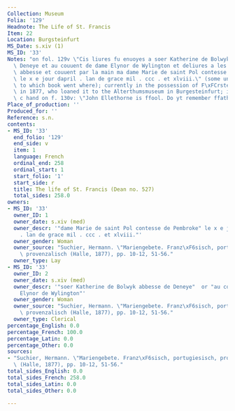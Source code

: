 ```yaml
---
Collection: Museum
Folia: '129'
Headnote: The Life of St. Francis
Item: 22
Location: Burgsteinfurt
MS_Date: s.xiv (1)
MS_ID: '33'
Notes: "on fol. 129v \"Cis liures fu enuoyes a soer Katherine de Bolwyk abbesse de\
  \ Deneye et au couuent de dame Elynor de Wylington et deliures a les dessus dictes\
  \ abbesse et couuent par la main ma dame Marie de saint Pol contesse de Pembroke\
  \ le x e jour dapril . lan de grace mil . ccc . et xlviii.\" (some uncertainty as\
  \ to which book went where); currently in the possession of F\xFCrsten von Bentheim\
  \ in 1877, who loaned it to the Alterthumsmuseum in Burgesteinfurt; in 15th of 16th\
  \ c hand on f. 130v: \"John Ellethorne is ffool. Do yt remember ffather.\""
Place_of_production: ''
Produced_for: ''
Reference: s.n.
contents:
- MS_ID: '33'
  end_folio: '129'
  end_side: v
  item: 1
  language: French
  ordinal_end: 258
  ordinal_start: 1
  start_folio: '1'
  start_side: r
  title: The life of St. Francis (Dean no. 527)
  total_sides: 258.0
owners:
- MS_ID: '33'
  owner_ID: 1
  owner_date: s.xiv (med)
  owner_descr: '"dame Marie de saint Pol contesse de Pembroke" le x e jour dapril
    . lan de grace mil . ccc . et xlviii."'
  owner_gender: Woman
  owner_source: "Suchier, Hermann. \"Mariengebete. Franz\xF6sisch, portugiesisch,\
    \ provenzalisch (Halle, 1877), pp. 10-12, 51-56."
  owner_type: Lay
- MS_ID: '33'
  owner_ID: 2
  owner_date: s.xiv (med)
  owner_descr: '"soer Katherine de Bolwyk abbesse de Deneye"  or "au couuent de dame
    Elynor de Wylington"'
  owner_gender: Woman
  owner_source: "Suchier, Hermann. \"Mariengebete. Franz\xF6sisch, portugiesisch,\
    \ provenzalisch (Halle, 1877), pp. 10-12, 51-56."
  owner_type: Clerical
percentage_English: 0.0
percentage_French: 100.0
percentage_Latin: 0.0
percentage_Other: 0.0
sources:
- "Suchier, Hermann. \"Mariengebete. Franz\xF6sisch, portugiesisch, provenzalisch\
  \ (Halle, 1877), pp. 10-12, 51-56."
total_sides_English: 0.0
total_sides_French: 258.0
total_sides_Latin: 0.0
total_sides_Other: 0.0

---
```

